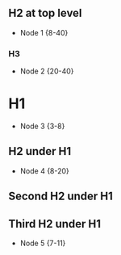 H2 at top level
---------------

 * Node 1 {8-40}

### H3

 * Node 2 {20-40}

H1
==

 * Node 3 {3-8}

## H2 under H1

 * Node 4 {8-20}

## Second H2 under H1

Third H2 under H1
----------------

 * Node 5 {7-11}
